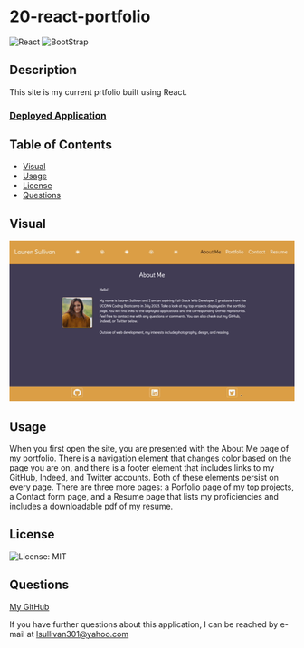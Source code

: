# 20-react-portfolio

![React](https://img.shields.io/badge/React-20232A?style=for-the-badge&logo=react&logoColor=61DAFB)
![BootStrap](https://img.shields.io/badge/Bootstrap-563D7C?style=for-the-badge&logo=bootstrap&logoColor=white)

## Description

This site is my current prtfolio built using React.

<h3>
    <a href="https://lnsvn.github.io/20-react-portfolio/">
    Deployed Application
    </a>
</h3>

## Table of Contents

- [Visual](#visual)
- [Usage](#usage)
- [License](#license)
- [Questions](#questions)

## Visual

![](./readme-visual.gif)

## Usage

When you first open the site, you are presented with the About Me page of my portfolio. There is a navigation element that changes color based on the page you are on, and there is a footer element that includes links to my GitHub, Indeed, and Twitter accounts. Both of these elements persist on every page. There are three more pages: a Porfolio page of my top projects, a Contact form page, and a Resume page that lists my proficiencies and includes a downloadable pdf of my resume. 

## License

![License: MIT](https://img.shields.io/badge/License-MIT-yellow.svg)
    
## Questions

[My GitHub](https://github.com/lnsvn)

If you have further questions about this application, I can be reached by e-mail at lsullivan301@yahoo.com
